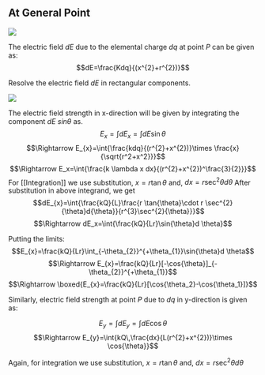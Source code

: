 ## At General Point 
![](https://i.imgur.com/dPDu0Rz.jpg)

The electric field _dE_ due to the elemental charge _dq_ at point _P_ can be given as:
$$dE=\frac{Kdq}{(x^{2}+r^{2})}$$

Resolve the electric field _dE_ in rectangular components.

![](https://i.imgur.com/kB3as3f.jpg)

The electric field strength in x-direction will be given by integrating the component _dE sin$\theta$_ as.
$$E_x=\int{dE_x}=\int{dE \sin{\theta}}$$
$$\Rightarrow E_{x}=\int{\frac{kdq}{(r^{2}+x^{2})}\times \frac{x}{\sqrt{r^2+x^2}}}$$
$$\Rightarrow E_x=\int{\frac{k \lambda x dx}{(r^{2}+x^{2})^\frac{3}{2}}}$$
For [[Integration]] we use substitution,
$x=r \tan{\theta}$
and, $dx=r \sec^2{\theta} d \theta$
After substitution in above integrand, we get 
$$dE_{x}=\int{\frac{kQ}{L}\frac{r \tan{\theta}\cdot r \sec^{2}{\theta}d{\theta}}{r^{3}\sec^{2}{\theta}}}$$
$$\Rightarrow dE_x=\int{\frac{kQ}{Lr}\sin{\theta}d \theta}$$

Putting the limits:
$$E_{x}=\frac{kQ}{Lr}\int_{-\theta_{2}}^{+\theta_{1}}\sin{\theta}d \theta$$
$$\Rightarrow E_{x}=\frac{kQ}{Lr}[-\cos{\theta}]_{-\theta_{2}}^{+\theta_{1}}$$
$$\Rightarrow \boxed{E_{x}=\frac{kQ}{Lr}[\cos{\theta_2}-\cos{\theta_1}]}$$

Similarly, electric field strength at point _P_ due to _dq_ in y-direction is given as:

$$E_{y}=\int{dE_y}=\int{dE \cos{\theta}}$$
$$\Rightarrow E_{y}=\int{kQ\,\frac{dx}{L(r^{2}+x^{2})}\times \cos{\theta}}$$

Again, for integration we use substitution,
$x=r \tan{\theta}$
and, $dx=r \sec^{2}{\theta}d \theta$


